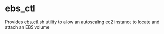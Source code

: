 # ebs_ctl
Provides ebs_ctl.sh utility to allow an autoscaling ec2 instance to locate and attach an EBS volume
